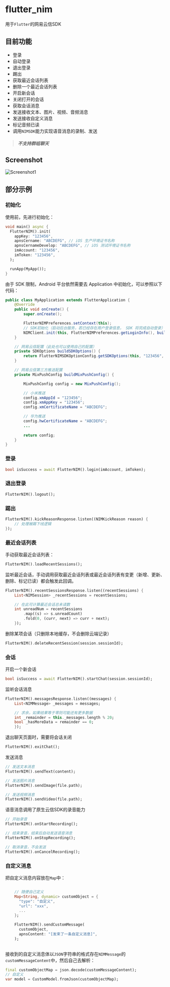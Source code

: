 # flutter_nim
用于`Flutter`的网易云信SDK
    
    
## 目前功能
    
* 登录
* 自动登录
* 退出登录
* 踢出
* 获取最近会话列表
* 删除一个最近会话列表
* 开启新会话
* 关闭打开的会话
* 获取会话消息
* 发送接收文本、图片、视频、音频消息
* 发送接收自定义消息
* 标记音频已读
* 调用`NIMSDK`能力实现语音消息的录制、发送
 
      
> ##### 不支持群组聊天      
      

## Screenshot

![Screenshot1](https://github.com/GuiminChu/flutter_nim/blob/develop/screenshot/Screen%20Shot%201.png)

## 部分示例

### 初始化

使用前，先进行初始化：
      
```dart 
void main() async {
  FlutterNIM().init(
    appKey: "123456",
    apnsCername: "ABCDEFG", // iOS 生产环境证书名称
    apnsCernameDevelop: "ABCDEFG", // iOS 测试环境证书名称
    imAccount: "123456",
    imToken: "123456",
  );

  runApp(MyApp());
}
```

由于 SDK 限制，Android 平台依然需要去 Application 中初始化，可以参照以下代码：

```java
public class MyApplication extends FlutterApplication {
    @Override
    public void onCreate() {
        super.onCreate();

        FlutterNIMPreferences.setContext(this);
        // SDK初始化（启动后台服务，若已经存在用户登录信息， SDK 将完成自动登录）
        NIMClient.init(this, FlutterNIMPreferences.getLoginInfo(), buildSDKOptions());
    }

    // 网易云信配置（此处也可以使用自己的配置）
    private SDKOptions buildSDKOptions() {
        return FlutterNIMSDKOptionConfig.getSDKOptions(this, "123456", buildMixPushConfig());
    }

    // 网易云信第三方推送配置
    private MixPushConfig buildMixPushConfig() {

        MixPushConfig config = new MixPushConfig();

        // 小米推送
        config.xmAppId = "123456";
        config.xmAppKey = "123456";
        config.xmCertificateName = "ABCDEFG";

        // 华为推送
        config.hwCertificateName = "ABCDEFG";
        ...
        
        return config;
    }
}

```

### 登录

```dart
bool isSuccess = await FlutterNIM().login(imAccount, imToken);
```

### 退出登录

```dart
FlutterNIM().logout();
```

### 踢出

```dart
FlutterNIM().kickReasonResponse.listen((NIMKickReason reason) {
    // 处理被踢下线逻辑
});
```

### 最近会话列表

手动获取最近会话列表：

```dart
FlutterNIM().loadRecentSessions();
```

监听最近会话，手动调用获取最近会话列表或最近会话列表有变更（新增、更新、删除、标记已读）都会触发此回调。

```dart
FlutterNIM().recentSessionsResponse.listen((recentSessions) {
    List<NIMSession> _recentSessions = recentSessions;

    // 在此可计算最近会话总未读数
    int unreadNum = recentSessions
        .map((s) => s.unreadCount)
        .fold(0, (curr, next) => curr + next);
    });
```

删除某项会话（只删除本地缓存，不会删除云端记录）

```dart
FlutterNIM().deleteRecentSession(session.sessionId);
```

### 会话

开启一个新会话

```dart
bool isSuccess = await FlutterNIM().startChat(session.sessionId);
```

监听会话消息

```dart
FlutterNIM().messagesResponse.listen((messages) {
    List<NIMMessage> _messages = messages;

    // 求余，如果结果等于零则可能还有更多数据
    int _remainder = this._messages.length % 20;
    bool _hasMoreData = remainder == 0;
    });
```

退出聊天页面时，需要将会话关闭

```dart
FlutterNIM().exitChat();
```

发送消息

```dart
// 发送文本消息
FlutterNIM().sendText(content);

// 发送图片消息
FlutterNIM().sendImage(file.path);

// 发送视频消息
FlutterNIM().sendVideo(file.path);
```

语音消息调用了原生云信SDK的录音能力

```dart
// 开始录音
FlutterNIM().onStartRecording();

// 结束录音，结束后自动发送语音消息
FlutterNIM().onStopRecording();

// 取消录音，不会发送
FlutterNIM().onCancelRecording();
```

### 自定义消息

把自定义消息内容放在`Map`中：

```dart

    // 随便自己定义
    Map<String, dynamic> customObject = {
      "type": "自定义",
      "url": "xxx",
      ...
    };

    FlutterNIM().sendCustomMessage(
      customObject,
      apnsContent: "[发来了一条自定义消息]",
    );
    
```

接收到的自定义消息体以`JSON`字符串的格式存在`NIMMessage`的`customMessageContent`中，然后自己去解析：

```dart
final customObjectMap = json.decode(customMessageContent);
// 自定义
var model = CustomModel.fromJson(customObjectMap);
```


